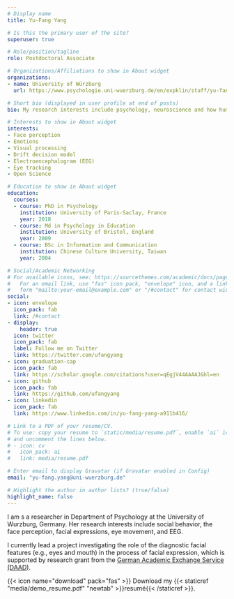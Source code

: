 ```yaml
---
# Display name
title: Yu-Fang Yang

# Is this the primary user of the site?
superuser: true

# Role/position/tagline
role: Postdoctoral Associate

# Organizations/Affiliations to show in About widget
organizations:
- name: University of Würzburg
  url: https://www.psychologie.uni-wuerzburg.de/en/expklin/staff/yu-fang-yang/

# Short bio (displayed in user profile at end of posts)
bio: My research interests include psychology, neuroscience and how human behaviours are shaped by social environment. 

# Interests to show in About widget
interests:
- Face perception
- Emotions
- Visual processing
- Drift decision model 
- Electroencephalogram (EEG)
- Eye tracking 
- Open Science

# Education to show in About widget
education:
  courses:
  - course: PhD in Psychology
    institution: University of Paris-Saclay, France
    year: 2018
  - course: Md in Psychology in Education
    institution: University of Bristol, England
    year: 2009
  - course: BSc in Information and Communication
    institution: Chinese Culture University, Taiwan
    year: 2004

# Social/Academic Networking
# For available icons, see: https://sourcethemes.com/academic/docs/page-builder/#icons
#   For an email link, use "fas" icon pack, "envelope" icon, and a link in the
#   form "mailto:your-email@example.com" or "/#contact" for contact widget.
social:
- icon: envelope
  icon_pack: fab
  link: /#contact
- display:
    header: true
  icon: twitter
  icon_pack: fab
  label: Follow me on Twitter
  link: https://twitter.com/ufangyang
- icon: graduation-cap
  icon_pack: fab
  link: https://scholar.google.com/citations?user=qEgjV44AAAAJ&hl=en
- icon: github
  icon_pack: fab
  link: https://github.com/ufangyang
- icon: linkedin
  icon_pack: fab
  link: https://www.linkedin.com/in/yu-fang-yang-a911b416/

# Link to a PDF of your resume/CV.
# To use: copy your resume to `static/media/resume.pdf`, enable `ai` icons in `params.toml`, 
# and uncomment the lines below.
# - icon: cv
#   icon_pack: ai
#   link: media/resume.pdf

# Enter email to display Gravatar (if Gravatar enabled in Config)
email: "yu-fang.yang@uni-wuerzburg.de"

# Highlight the author in author lists? (true/false)
highlight_name: false
---
```


I am s a researcher in Department of Psychology at the University of Wurzburg, Germany. Her research interests include social behavior, the face perception, facial expressions, eye movement, and EEG.

I currently lead a project investigating the role of the diagnostic facial features (e.g., eyes and mouth) in the process of facial expression, which is supported by research grant from the [German Academic Exchange Service (DAAD)](https://www.daad.de/en/).

{{< icon name="download" pack="fas" >}} Download my {{< staticref "media/demo_resume.pdf" "newtab" >}}resumé{{< /staticref >}}.
